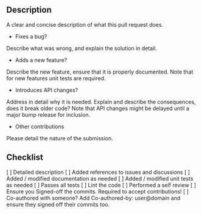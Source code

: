 <!--
SPDX-FileCopyrightText: Copyright (c) 2021-2023 NVIDIA CORPORATION & AFFILIATES. All rights reserved.
SPDX-License-Identifier: Apache-2.0
-->

## Description

A clear and concise description of what this pull request does.

- Fixes a bug?

Describe what was wrong, and explain the solution in detail.

- Adds a new feature?

Describe the new feature, ensure that it is properly documented. Note that for new features unit tests are required.

- Introduces API changes?

Address in detail why it is needed. Explain and describe the consequences, does it break older code? Note that API changes might be delayed until a major bump release for inclusion.

- Other contributions

Please detail the nature of the submission.


## Checklist

[ ] Detailed description
[ ] Added references to issues and discussions
[ ] Added / modified documentation as needed
[ ] Added / modified unit tests as needed
[ ] Passes all tests
[ ] Lint the code
[ ] Performed a self review
[ ] Ensure you Signed-off the commits. Required to accept contributions!
[ ] Co-authored with someone? Add Co-authored-by: user@domain and ensure they signed off their commits too.
